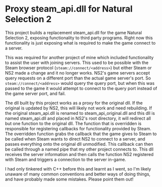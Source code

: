 # Proxy steam_api.dll for Natural Selection 2
This project builds a replacement steam_api.dll for the game Natural Selection 2, exposing functionality to third party programs. Right now this functionality is just exposing what is required to make the game connect to a server.

This was required for another project of mine which included functionality to assist the user with joining servers. This used to be possible with the Steam browser protocol (`steam://connect/<address>`) but either Steam or NS2 made a change and it no longer works. NS2's game servers accept query requests on a different port than the actual game server's port. So `steam://connect/<address>` would query the query port, but when this was passed to the game it would attempt to connect to the query port instead of the game server port, and fail.

The dll built by this project works as a proxy for the original dll. If the original is updated by NS2, this will likely not work and need rebuilding. If the original steam_api.dll is renamed to steam_api_original.dll and this dll is named steam_api.dll and placed in NS2's root directory, it will redirect all but one function to the original dll. The function that is overridden is responsible for registering callbacks for functionality provided by Steam. The overridden function grabs the callback that the game gives to Steam to be called when Steam wants to direct NS2 to connect to a server, and passes everything onto the original dll unmodified. This callback can then be called through a named pipe that my other project connects to. This dll receives the server information and then calls the function NS2 registered with Steam and triggers a connection to the server in-game.

I had only tinkered with C++ before this and learnt as I went, so I'm likely unaware of many common conventions and better ways of doing things, and have probably made some mistakes. Please point them out!
